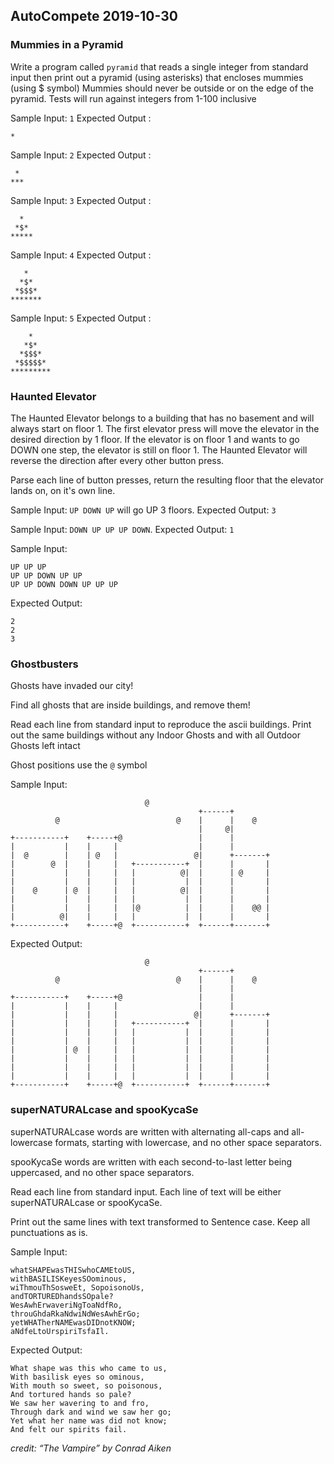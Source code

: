 ## AutoCompete 2019-10-30

### Mummies in a Pyramid

Write a program called `pyramid` that reads a single integer from standard input
then print out a pyramid (using asterisks) that encloses mummies (using $ symbol)
Mummies should never be outside or on the edge of the pyramid.
Tests will run against integers from 1-100 inclusive

Sample Input: `1`
Expected Output :
```
*
```

Sample Input: `2`
Expected Output :
```
 *
***
```


Sample Input: `3`
Expected Output :
```
  *
 *$*
*****
```


Sample Input: `4`
Expected Output :
```
   *
  *$*
 *$$$*
*******
```

Sample Input: `5`
Expected Output :
```
    *
   *$*
  *$$$*
 *$$$$$*
*********
```

### Haunted Elevator

The Haunted Elevator belongs to a building that has no basement and will always start on floor 1.
The first elevator press will move the elevator in the desired direction by 1 floor.
If the elevator is on floor 1 and wants to go DOWN one step, the elevator is still on floor 1.
The Haunted Elevator will reverse the direction after every other button press.

Parse each line of button presses, return the resulting floor that the elevator lands on, on it's own line.

Sample Input: `UP DOWN UP` will go UP 3 floors.
Expected Output: `3`

Sample Input: `DOWN UP UP UP DOWN`.
Expected Output: `1`

Sample Input:
```
UP UP UP
UP UP DOWN UP UP
UP UP DOWN DOWN UP UP UP
```
Expected Output:
```
2
2
3
```

### Ghostbusters

Ghosts have invaded our city!

Find all ghosts that are inside buildings, and remove them!

Read each line from standard input to reproduce the ascii buildings.
Print out the same buildings without any Indoor Ghosts
and with all Outdoor Ghosts left intact

Ghost positions use the `@` symbol

Sample Input:
```
                              @
                                          +------+
          @                          @    |      |    @
                                          |     @|
+-----------+    +-----+@                 |      |
|           |    |     |                  |      |
|  @        |    | @   |                 @|      +-------+
|        @  |    |     |   +-----------+  |      |       |
|           |    |     |   |          @|  |      | @     |
|           |    |     |   |           |  |      |       |
|    @      | @  |     |   |          @|  |      |       |
|           |    |     |   |           |  |      |       |
|           |    |     |   |@          |  |      |    @@ |
|          @|    |     |   |           |  |      |       |
+-----------+    +-----+@  +-----------+  +------+-------+
```

Expected Output:
```
                              @
                                          +------+
          @                          @    |      |    @
                                          |      |
+-----------+    +-----+@                 |      |
|           |    |     |                  |      |
|           |    |     |                 @|      +-------+
|           |    |     |   +-----------+  |      |       |
|           |    |     |   |           |  |      |       |
|           |    |     |   |           |  |      |       |
|           | @  |     |   |           |  |      |       |
|           |    |     |   |           |  |      |       |
|           |    |     |   |           |  |      |       |
|           |    |     |   |           |  |      |       |
+-----------+    +-----+@  +-----------+  +------+-------+
```


### superNATURALcase and spooKycaSe

superNATURALcase words are written with alternating all-caps and all-lowercase formats, starting with lowercase, and no other space separators.

spooKycaSe words are written with each second-to-last letter being uppercased, and no other space separators.

Read each line from standard input.
Each line of text will be either superNATURALcase or spooKycaSe.

Print out the same lines with text transformed to Sentence case.
Keep all punctuations as is.

Sample Input:
```
whatSHAPEwasTHISwhoCAMEtoUS,
withBASILISKeyesSOominous,
wiThmouThSosweEt, SopoisonoUs,
andTORTUREDhandsSOpale?
WesAwhErwaveriNgToaNdfRo,
throuGhdaRkaNdwiNdWesAwhErGo;
yetWHATherNAMEwasDIDnotKNOW;
aNdfeLtoUrspiriTsfaIl.
```

Expected Output:
```
What shape was this who came to us,
With basilisk eyes so ominous,
With mouth so sweet, so poisonous,
And tortured hands so pale?
We saw her wavering to and fro,
Through dark and wind we saw her go;
Yet what her name was did not know;
And felt our spirits fail.
```

_credit: “The Vampire” by Conrad Aiken_


